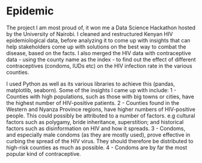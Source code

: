 # Epidemic

The project I am most proud of, it won me a Data Science Hackathon hosted by the University of Nairobi. I cleaned and restructured Kenyan HIV epidemiological data, before analyzing it to come up with insights that can help stakeholders come up with solutions on the best way to combat the disease, based on the facts. I also merged the HIV data with contraceptive data - using the county name as the index - to find out the effect of different contraceptives (condoms, IUDs etc) on the HIV infection rate in the various counties.  

I used Python as well as its various libraries to achieve this (pandas, matplotlib, seaborn). Some of the insights I came up with include:
1 - Counties with high populations, such as those with big towns or cities, have the highest number of HIV-positive patients.
2 - Counties found in the Western and Nyanza Province regions, have higher numbers of HIV-positive people. This could possibly be attributed to a number of factors. e.g cultural factors such as polygamy, bride inheritance, superstition; and historical factors such as disinformation on HIV and how it spreads.
3 - Condoms, and especially male condoms (as they are mostly used), prove effective in curbing the spread of the HIV virus. They should therefore be distributed to high-risk counties as much as possible.
4 - Condoms are by far the most popular kind of contraceptive.
